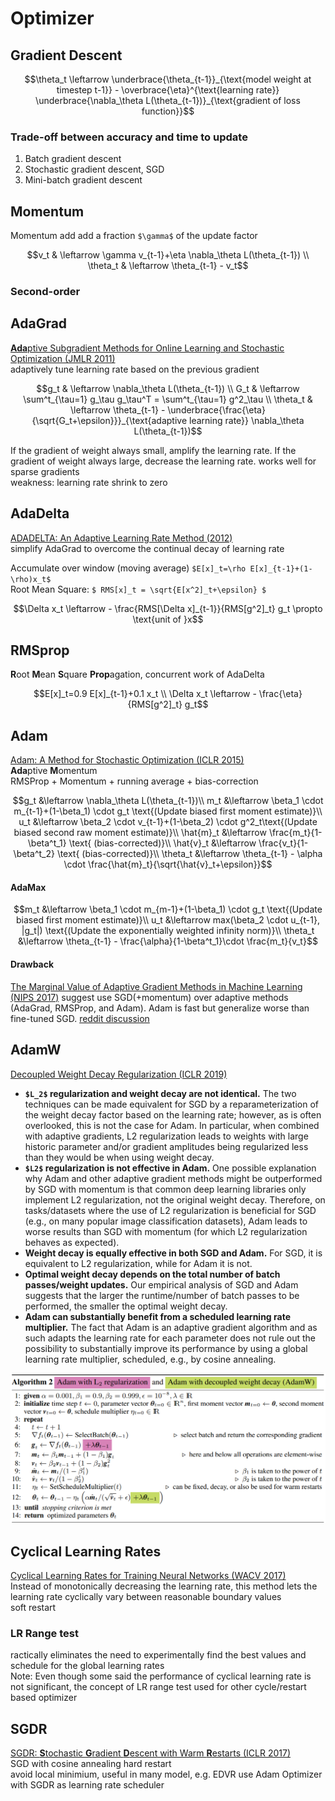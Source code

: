 # Optimizer
## Gradient Descent
```math
\theta_t \leftarrow \underbrace{\theta_{t-1}}_{\text{model weight at timestep t-1}} - \overbrace{\eta}^{\text{learning rate}} \underbrace{\nabla_\theta L(\theta_{t-1})}_{\text{gradient of loss function}}
```
### Trade-off between accuracy and time to update
1. Batch gradient descent
1. Stochastic gradient descent, SGD
1. Mini-batch gradient descent

## Momentum
Momentum add add a fraction `$\gamma$` of the update factor
```math
v_t      & \leftarrow \gamma v_{t-1}+\eta \nabla_\theta L(\theta_{t-1}) \\
\theta_t & \leftarrow \theta_{t-1} - v_t
```
### Second-order

## AdaGrad
[**Ada**ptive Subgradient Methods for Online Learning and Stochastic Optimization (JMLR 2011)](http://www.jmlr.org/papers/volume12/duchi11a/duchi11a.pdf)  
adaptively tune learning rate based on the previous gradient
```math
g_t      & \leftarrow \nabla_\theta L(\theta_{t-1}) \\
G_t      & \leftarrow \sum^t_{\tau=1} g_\tau g_\tau^T = \sum^t_{\tau=1} g^2_\tau \\
\theta_t & \leftarrow \theta_{t-1} - \underbrace{\frac{\eta}{\sqrt{G_t+\epsilon}}}_{\text{adaptive learning rate}} \nabla_\theta L(\theta_{t-1})
```
If the gradient of weight always small, amplify the learning rate. 
If the gradient of weight always large, decrease the learning rate. 
works well for sparse gradients  
weakness: learning rate shrink to zero

## AdaDelta
[ADADELTA: An Adaptive Learning Rate Method (2012)](https://arxiv.org/abs/1212.5701)  
simplify AdaGrad to overcome the continual decay of learning rate 

Accumulate over window (moving average) `$E[x]_t=\rho E[x]_{t-1}+(1-\rho)x_t$`  
Root Mean Square: `$ RMS[x]_t = \sqrt{E[x^2]_t+\epsilon} $`
```math
\Delta x_t \leftarrow - \frac{RMS[\Delta x]_{t-1}}{RMS[g^2]_t} g_t \propto \text{unit of }x
```    
## RMSprop
**R**oot **M**ean **S**quare **Prop**agation, concurrent work of AdaDelta
```math
E[x]_t=0.9 E[x]_{t-1}+0.1 x_t \\
\Delta x_t \leftarrow - \frac{\eta}{RMS[g^2]_t} g_t
```
## Adam
[Adam: A Method for Stochastic Optimization (ICLR 2015)](https://arxiv.org/abs/1412.6980)  
**Ada**ptive **M**omentum  
RMSProp + Momentum + running average + bias-correction  
```math
g_t &\leftarrow \nabla_\theta L(\theta_{t-1})\\
m_t &\leftarrow \beta_1 \cdot m_{t-1}+(1-\beta_1) \cdot g_t \text{(Update biased first moment estimate)}\\
u_t &\leftarrow \beta_2 \cdot v_{t-1}+(1-\beta_2) \cdot g^2_t\text{(Update biased second raw moment estimate)}\\
\hat{m}_t &\leftarrow \frac{m_t}{1-\beta^t_1} \text{ (bias-corrected)}\\
\hat{v}_t &\leftarrow \frac{v_t}{1-\beta^t_2} \text{ (bias-corrected)}\\
\theta_t &\leftarrow \theta_{t-1} - \alpha \cdot \frac{\hat{m}_t}{\sqrt{\hat{v}_t+\epsilon}}
```
#### AdaMax
```math
m_t &\leftarrow \beta_1 \cdot m_{m-1}+(1-\beta_1) \cdot g_t \text{(Update biased first moment estimate)}\\
u_t &\leftarrow max(\beta_2 \cdot u_{t-1}, |g_t|) \text{(Update the exponentially weighted infinity norm)}\\
\theta_t &\leftarrow \theta_{t-1} - \frac{\alpha}{1-\beta^t_1}\cdot \frac{m_t}{v_t}
```
#### Drawback
[The Marginal Value of Adaptive Gradient Methods in Machine Learning (NIPS 2017)](https://arxiv.org/pdf/1705.08292.pdf) suggest use SGD(+momentum) over adaptive methods (AdaGrad, RMSProp, and Adam). Adam is fast but generalize worse than fine-tuned SGD.
[reddit discussion](https://www.reddit.com/r/MachineLearning/comments/6d0p7h/r_the_marginal_value_of_adaptive_gradient_methods/) 

## AdamW
[Decoupled Weight Decay Regularization (ICLR 2019)](https://arxiv.org/pdf/1711.05101.pdf)  
* **`$L_2$` regularization and weight decay are not identical.** The two techniques can be made equivalent for SGD by a reparameterization of the weight decay factor based on the learning rate; however, as is often overlooked, this is not the case for Adam. In particular, when combined with adaptive gradients, L2 regularization leads to weights with large historic parameter and/or gradient amplitudes being regularized less than they would be when using weight decay.  
* **`$L2$` regularization is not effective in Adam.** One possible explanation why Adam and other adaptive gradient methods might be outperformed by SGD with momentum is that common deep learning libraries only implement L2 regularization, not the original weight decay. Therefore, on tasks/datasets where the use of L2 regularization is beneficial for SGD (e.g., on many popular image classification datasets), Adam leads to worse results than SGD with momentum (for which L2 regularization behaves as expected).
* **Weight decay is equally effective in both SGD and Adam.** For SGD, it is equivalent to L2 regularization, while for Adam it is not. 
* **Optimal weight decay depends on the total number of batch passes/weight updates.** Our empirical analysis of SGD and Adam suggests that the larger the runtime/number of batch passes to be performed, the smaller the optimal weight decay.
* **Adam can substantially benefit from a scheduled learning rate multiplier.** The fact that Adam is an adaptive gradient algorithm and as such adapts the learning rate for each parameter does not rule out the possibility to substantially improve its performance by using a global learning rate multiplier, scheduled, e.g., by cosine annealing.

![img](img/AdamW_algo.png)

## Cyclical Learning Rates
[Cyclical Learning Rates for Training Neural Networks (WACV 2017)](https://arxiv.org/abs/1506.01186)  
Instead of monotonically decreasing the learning rate, this method lets the learning rate cyclically vary between reasonable boundary values  
soft restart  
### LR Range test 
ractically eliminates the need to experimentally find the best values and schedule for the global learning rates  
Note: Even though some said the performance of cyclical learning rate is not significant, the concept of LR range test used for other cycle/restart based optimizer

## SGDR
[SGDR: **S**tochastic **G**radient **D**escent with Warm **R**estarts (ICLR 2017)](https://arxiv.org/abs/1608.03983)  
SGD with cosine annealing hard restart  
avoid local minimium, useful in many model, e.g. EDVR use Adam Optimizer with SGDR as learning rate scheduler
